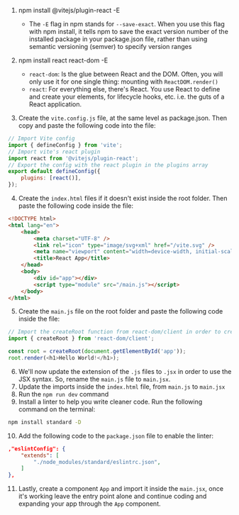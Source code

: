 1. npm install @vitejs/plugin-react -E

   - The `-E` flag in npm stands for `--save-exact`. When you use this flag with npm install, it tells npm to save the exact version number of the installed package in your package.json file, rather than using semantic versioning (semver) to specify version ranges

2. npm install react react-dom -E

   - `react-dom`: Is the glue between React and the DOM. Often, you will only use it for one single thing: mounting with `ReactDOM.render()`
   - `react`: For everything else, there's React. You use React to define and create your elements, for lifecycle hooks, etc. i.e. the guts of a React application.

3. Create the `vite.config.js` file, at the same level as package.json. Then copy and paste the following code into the file:

```javascript
// Import Vite config
import { defineConfig } from 'vite';
// Import vite's react plugin
import react from '@vitejs/plugin-react';
// Export the config with the react plugin in the plugins array
export default defineConfig({
	plugins: [react()],
});
```

4. Create the `index.html` files if it doesn't exist inside the root folder. Then paste the following code inside the file:

```html
<!DOCTYPE html>
<html lang="en">
	<head>
		<meta charset="UTF-8" />
		<link rel="icon" type="image/svg+xml" href="/vite.svg" />
		<meta name="viewport" content="width=device-width, initial-scale=1.0" />
		<title>React App</title>
	</head>
	<body>
		<div id="app"></div>
		<script type="module" src="/main.js"></script>
	</body>
</html>
```

5. Create the `main.js` file on the root folder and paste the following code inside the file:

```javascript
// Import the createRoot function from react-dom/client in order to create the entry point of our application
import { createRoot } from 'react-dom/client';

const root = createRoot(document.getElementById('app'));
root.render(<h1>Hello World!</h1>);
```

6. We'll now update the extension of the `.js` files to `.jsx` in order to use the JSX syntax. So, rename the `main.js` file to `main.jsx`.
7. Update the imports inside the `index.html` file, from `main.js` to `main.jsx`
8. Run the `npm run dev` command
9. Install a linter to help you write cleaner code. Run the following command on the terminal:

```bash
npm install standard -D
```

10. Add the following code to the `package.json` file to enable the linter:

```json
,"eslintConfig": {
	"extends": [
		"./node_modules/standard/eslintrc.json",
	]
},
```

11. Lastly, create a component `App` and import it inside the `main.jsx`, once it's working leave the entry point alone and continue coding and expanding your app through the `App` component.
